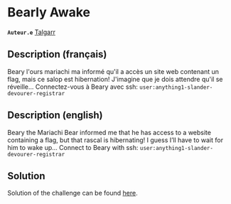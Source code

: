 # Bearly Awake

**`Auteur.e`** [Talgarr](https://github.com/Talgarr)

## Description (français)

Beary l'ours mariachi ma informé qu'il a accès un site web contenant un flag, mais ce salop est hibernation! J'imagine que je dois attendre qu'il se réveille...
Connectez-vous à Beary avec ssh: `user:anything1-slander-devourer-registrar`

## Description (english)

Beary the Mariachi Bear informed me that he has access to a website containing a flag, but that rascal is hibernating! I guess I’ll have to wait for him to wake up…
Connect to Beary with ssh: `user:anything1-slander-devourer-registrar`

## Solution

Solution of the challenge can be found [here](solution/).
